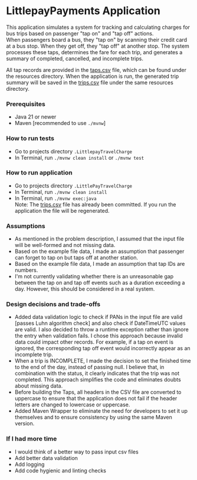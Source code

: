# LittlepayPayments Application

This application simulates a system for tracking and calculating charges for bus trips based on 
passenger "tap on" and "tap off" actions.\
When passengers board a bus, they "tap on" by scanning their credit card at a bus stop. 
When they get off, they "tap off" at another stop. The system processes these taps, determines the fare for each trip, 
and generates a summary of completed, cancelled, and incomplete trips.

All tap records are provided in the [taps.csv](src/main/resources/taps.csv) file, which can be found under 
the resources directory. When the application is run, the generated trip summary will be saved 
in the [trips.csv](src/main/resources/trips.csv) file under the same resources directory.

### Prerequisites
- Java 21 or newer
- Maven [recommended to use `./mvnw`]

### How to run tests
- Go to projects directory `.LittlepayTravelCharge`
- In Terminal, run `./mvnw clean install` or `./mvnw test`

### How to run application
- Go to projects directory `.LittlePayTravelCharge`
- In Terminal, run `./mvnw clean install`
- In Terminal, run `./mvnw exec:java`\
Note: The [trips.csv](src/main/resources/trips.csv) file has already been committed. If you run the application 
the file will be regenerated.

### Assumptions
- As mentioned in the problem description, I assumed that the input file will be well-formed and not missing data.
- Based on the example file data, I made an assumption that passenger can forget to tap on but taps off at another station.
- Based on the example file data, I made an assumption that tap IDs are numbers.
- I'm not currently validating whether there is an unreasonable gap between the tap on and tap off events
    such as a duration exceeding a day. However, this should be considered in a real system.

### Design decisions and trade-offs
- Added data validation logic to check if PANs in the input file are valid [passes Luhn algorithm check]
    and also check if DateTimeUTC values are valid.
    I also decided to throw a runtime exception rather than ignore the entry when validation fails. 
    I chose this approach because invalid data could impact other records. For example, if a tap on event is ignored, 
    the corresponding tap off event would incorrectly appear as an incomplete trip.
- When a trip is INCOMPLETE, I made the decision to set the finished time to the end of the day, 
    instead of passing null. I believe that, in combination with the status, it clearly indicates that the trip 
    was not completed. This approach simplifies the code and eliminates doubts about missing data.
- Before building the Taps, all headers in the CSV file are converted to uppercase to ensure that the application
    does not fail if the header letters are changed to lowercase or uppercase.
- Added Maven Wrapper to eliminate the need for developers to set it up themselves and to ensure consistency by using the same Maven version.

### If I had more time
- I would think of a better way to pass input csv files
- Add better data validation
- Add logging
- Add code hygienic and linting checks
